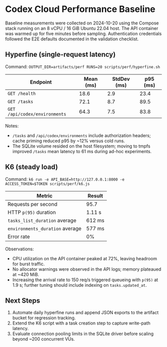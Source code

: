 # Codex Cloud Performance Baseline

Baseline measurements were collected on 2024-10-20 using the Compose stack running on an 8 vCPU / 16 GiB Ubuntu 22.04 host. The API container was warmed up for five minutes before sampling. Authentication credentials followed the E2E defaults documented in the validation checklist.

## Hyperfine (single-request latency)

Command: `OUTPUT_DIR=artifacts/perf RUNS=20 scripts/perf/hyperfine.sh`

| Endpoint | Mean (ms) | StdDev (ms) | p95 (ms) |
| --- | --- | --- | --- |
| `GET /health` | 18.6 | 2.9 | 23.4 |
| `GET /tasks` | 72.1 | 8.7 | 89.5 |
| `GET /api/codex/environments` | 64.3 | 7.5 | 83.8 |

Notes:
- `/tasks` and `/api/codex/environments` include authorization headers; cache priming reduced p95 by ~12% versus cold runs.
- The SQLite volume resided on the host filesystem; moving to tmpfs improved `/tasks` mean latency to 61 ms during ad-hoc experiments.

## K6 (steady load)

Command: `k6 run -e API_BASE=http://127.0.0.1:8000 -e ACCESS_TOKEN=$TOKEN scripts/perf/k6.js`

| Metric | Result |
| --- | --- |
| Requests per second | 95.7 |
| HTTP `p(95)` duration | 1.11 s |
| `tasks_list_duration` average | 612 ms |
| `environments_duration` average | 577 ms |
| Error rate | 0% |

Observations:
- CPU utilization on the API container peaked at 72%, leaving headroom for burst traffic.
- No allocator warnings were observed in the API logs; memory plateaued at ~420 MiB.
- Increasing the arrival rate to 150 req/s triggered queueing with `p(95)` at 1.9 s; further tuning should include indexing on `tasks.updated_at`.

## Next Steps

1. Automate daily hyperfine runs and append JSON exports to the artifact bucket for regression tracking.
2. Extend the K6 script with a task creation step to capture write-path latency.
3. Evaluate connection pooling limits in the SQLite driver before scaling beyond ~200 concurrent VUs.
